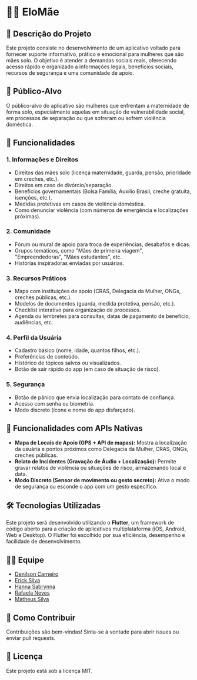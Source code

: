 # 👩‍👧 EloMãe
## 📝 Descrição do Projeto
Este projeto consiste no desenvolvimento de um aplicativo voltado para fornecer suporte informativo, prático e emocional para mulheres que são mães solo. O objetivo é atender a demandas sociais reais, oferecendo acesso rápido e organizado a informações legais, benefícios sociais, recursos de segurança e uma comunidade de apoio.

## 🎯 Público-Alvo
O público-alvo do aplicativo são mulheres que enfrentam a maternidade de forma solo, especialmente aquelas em situação de vulnerabilidade social, em processos de separação ou que sofreram ou sofrem violência doméstica.

## 🔧 Funcionalidades
### 1. Informações e Direitos
- Direitos das mães solo (licença maternidade, guarda, pensão, prioridade em creches, etc.).
- Direitos em caso de divórcio/separação.
- Benefícios governamentais (Bolsa Família, Auxílio Brasil, creche gratuita, isenções, etc.).
- Medidas protetivas em casos de violência doméstica.
- Como denunciar violência (com números de emergência e localizações próximas).

### 2. Comunidade
- Fórum ou mural de apoio para troca de experiências, desabafos e dicas.
- Grupos temáticos, como "Mães de primeira viagem", "Empreendedoras", "Mães estudantes", etc.
- Histórias inspiradoras enviadas por usuárias.

### 3. Recursos Práticos
- Mapa com instituições de apoio (CRAS, Delegacia da Mulher, ONGs, creches públicas, etc.).
- Modelos de documentos (guarda, medida protetiva, pensão, etc.).
- Checklist interativo para organização de processos.
- Agenda ou lembretes para consultas, datas de pagamento de benefício, audiências, etc.

### 4. Perfil da Usuária
- Cadastro básico (nome, idade, quantos filhos, etc.).
- Preferências de conteúdo.
- Histórico de tópicos salvos ou visualizados.
- Botão de sair rápido do app (em caso de situação de risco).

### 5. Segurança
- Botão de pânico que envia localização para contato de confiança.
- Acesso com senha ou biometria.
- Modo discreto (ícone e nome do app disfarçado).

## 📲 Funcionalidades com APIs Nativas
- **Mapa de Locais de Apoio (GPS + API de mapas):** Mostra a localização da usuária e pontos próximos como Delegacia da Mulher, CRAS, ONGs, creches públicas.
- **Relato de Incidentes (Gravação de Áudio + Localização):** Permite gravar relatos de violência ou situações de risco, armazenando local e data.
- **Modo Discreto (Sensor de movimento ou gesto secreto):** Ativa o modo de segurança ou esconde o app com um gesto específico.

## 🛠️ Tecnologias Utilizadas
Este projeto será desenvolvido utilizando o **Flutter**, um framework de código aberto para a criação de aplicativos multiplataforma (iOS, Android, Web e Desktop). O Flutter foi escolhido por sua eficiência, desempenho e facilidade de desenvolvimento.

## 🧑‍💻 Equipe
- [Denilson Carneiro](https://github.com/Denils0n)
- [Erick Silva](https://github.com/ErickSilva-s)
- [Hanna Sabrynna](https://github.com/hannasabrynna)
- [Rafaela Neves](https://github.com/rafxhs)
- [Matheus Silva](https://github.com/V1niciusmv)

## 🤝 Como Contribuir
Contribuições são bem-vindas! Sinta-se à vontade para abrir issues ou enviar pull requests.

## 📄 Licença
Este projeto está sob a licença MIT.
